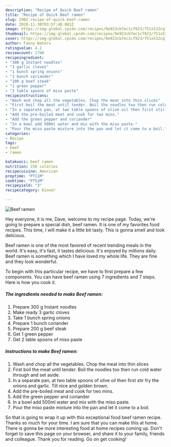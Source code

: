 ```yaml
---
description: "Recipe of Quick Beef ramen"
title: "Recipe of Quick Beef ramen"
slug: 2982-recipe-of-quick-beef-ramen
date: 2020-11-30T03:57:40.081Z
image: https://img-global.cpcdn.com/recipes/9e923cb7ec1cf923/751x532cq70/beef-ramen-recipe-main-photo.jpg
thumbnail: https://img-global.cpcdn.com/recipes/9e923cb7ec1cf923/751x532cq70/beef-ramen-recipe-main-photo.jpg
cover: https://img-global.cpcdn.com/recipes/9e923cb7ec1cf923/751x532cq70/beef-ramen-recipe-main-photo.jpg
author: Fanny Waters
ratingvalue: 4.2
reviewcount: 1708
recipeingredient:
- "300 g Instant noodles"
- "3 garlic cloves"
- "1 bunch spring onions"
- "1 bunch coriander"
- "200 g beef steak"
- "1 green pepper"
- "2 table spoons of miso paste"
recipeinstructions:
- "Wash and chop all the vegetables. Chop the meat into thin slices"
- "First boil the meat until tender. Boil the noodles too then run cold water through and set aside."
- "In a separate pan, at two table spoons of olive oil then first stir fry the onions and garlic. Till nice and golden brown."
- "Add the pre-boiled meat and cook for two mins."
- "Add the green pepper and coriander"
- "In a bowl add 500ml water and mix with the miso paste."
- "Pour the miso paste mixture into the pan and let it come to a boil."
categories:
- Recipe
tags:
- beef
- ramen

katakunci: beef ramen 
nutrition: 258 calories
recipecuisine: American
preptime: "PT11M"
cooktime: "PT52M"
recipeyield: "3"
recipecategory: Dinner

---
```



![Beef ramen](https://img-global.cpcdn.com/recipes/9e923cb7ec1cf923/751x532cq70/beef-ramen-recipe-main-photo.jpg)

Hey everyone, it is me, Dave, welcome to my recipe page. Today, we're going to prepare a special dish, beef ramen. It is one of my favorites food recipes. This time, I will make it a little bit tasty. This is gonna smell and look delicious.



Beef ramen is one of the most favored of recent trending meals in the world. It's easy, it's fast, it tastes delicious. It's enjoyed by millions daily. Beef ramen is something which I have loved my whole life. They are fine and they look wonderful.


To begin with this particular recipe, we have to first prepare a few components. You can have beef ramen using 7 ingredients and 7 steps. Here is how you cook it.

<!--inarticleads1-->

##### The ingredients needed to make Beef ramen:

1. Prepare 300 g Instant noodles
1. Make ready 3 garlic cloves
1. Take 1 bunch spring onions
1. Prepare 1 bunch coriander
1. Prepare 200 g beef steak
1. Get 1 green pepper
1. Get 2 table spoons of miso paste




<!--inarticleads2-->

##### Instructions to make Beef ramen:

1. Wash and chop all the vegetables. Chop the meat into thin slices
1. First boil the meat until tender. Boil the noodles too then run cold water through and set aside.
1. In a separate pan, at two table spoons of olive oil then first stir fry the onions and garlic. Till nice and golden brown.
1. Add the pre-boiled meat and cook for two mins.
1. Add the green pepper and coriander
1. In a bowl add 500ml water and mix with the miso paste.
1. Pour the miso paste mixture into the pan and let it come to a boil.




So that is going to wrap it up with this exceptional food beef ramen recipe. Thanks so much for your time. I am sure that you can make this at home. There is gonna be more interesting food at home recipes coming up. Don't forget to save this page on your browser, and share it to your family, friends and colleague. Thank you for reading. Go on get cooking!
